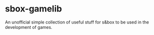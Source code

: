 # sbox-gamelib
An unofficial simple collection of useful stuff for s&amp;box to be used in the development of games.
